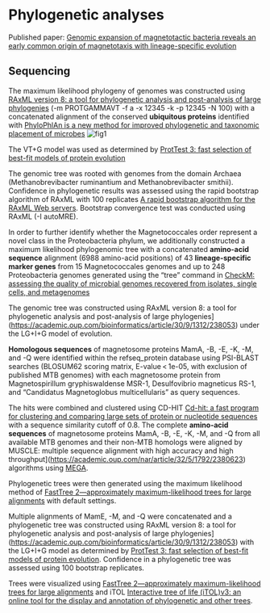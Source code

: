 # Phylogenetic analyses

Published paper: [Genomic expansion of magnetotactic bacteria reveals an early common origin of magnetotaxis with lineage-specific evolution](https://www.nature.com/articles/s41396-018-0098-9)

## Sequencing

The maximum likelihood phylogeny of genomes was constructed using [RAxML version 8: a tool for phylogenetic analysis and post-analysis of large phylogenies](https://academic.oup.com/bioinformatics/article/30/9/1312/238053) (-m PROTGAMMAVT -f a -x 12345 -k -p 12345 -N 100) with a concatenated alignment of the conserved **ubiquitous proteins** identified with [PhyloPhlAn is a new method for improved phylogenetic and taxonomic placement of microbes](https://www.nature.com/articles/ncomms3304)   ![fig1](C:\Users\asus\Desktop\fig1.jpg) 

The VT+G model was used as determined by [ProtTest 3: fast selection of best-fit models of protein evolution](https://academic.oup.com/bioinformatics/article/27/8/1164/227935) 

The genomic tree was rooted with genomes from the domain Archaea (Methanobrevibacter ruminantium and Methanobrevibacter smithii). Confidence in phylogenetic results was assessed using the rapid bootstrap algorithm of RAxML with 100 replicates [A rapid bootstrap algorithm for the RAxML Web servers](https://academic.oup.com/sysbio/article/57/5/758/1618491). Bootstrap convergence test was conducted using RAxML (-I autoMRE). 

In order to further identify whether the Magnetococcales order represent a novel class in the Proteobacteria phylum, we additionally constructed a maximum likelihood phylogenomic tree with a concatenated **amino-acid sequence** alignment (6988 amino-acid positions) of 43 **lineage-specific marker genes** from 15 Magnetococcales genomes and up to 248 Proteobacteria genomes generated using the “tree” command in  [CheckM: assessing the quality of microbial genomes recovered from isolates, single cells, and metagenomes](https://www.ncbi.nlm.nih.gov/pmc/articles/PMC4484387/) 

The genomic tree was constructed using RAxML version 8: a tool for phylogenetic analysis and post-analysis of large phylogenies](https://academic.oup.com/bioinformatics/article/30/9/1312/238053)  under the LG+I+G model of evolution.

**Homologous sequences** of magnetosome proteins MamA, -B, -E, -K, -M, and -Q were identified within the refseq_protein database using PSI-BLAST searches (BLOSUM62 scoring matrix, E-value < 1e-05, with exclusion of published MTB genomes) with each magnetosome protein from Magnetospirillum gryphiswaldense MSR-1, Desulfovibrio magneticus RS-1, and “Candidatus Magnetoglobus multicellularis” as query sequences. 

The hits were combined and clustered using CD-HIT [Cd-hit: a fast program for clustering and comparing large sets of protein or nucleotide sequences](https://academic.oup.com/bioinformatics/article/22/13/1658/194225) with a sequence similarity cutoff of 0.8. The complete **amino-acid sequences** of magnetosome proteins MamA, -B, -E, -K, -M, and -Q from all available MTB genomes and their non-MTB homologs were aligned by MUSCLE: multiple sequence alignment with high accuracy and high throughput](https://academic.oup.com/nar/article/32/5/1792/2380623) algorithms using [MEGA](https://www.megasoftware.net/). 

Phylogenetic trees were then generated using the maximum likelihood method of [ FastTree 2—approximately maximum-likelihood trees for large alignments](https://journals.plos.org/plosone/article?id=10.1371/journal.pone.0009490) with default settings. 

Multiple alignments of MamE, -M, and -Q were concatenated and a phylogenetic tree was constructed using RAxML version 8: a tool for phylogenetic analysis and post-analysis of large phylogenies](https://academic.oup.com/bioinformatics/article/30/9/1312/238053)  with the LG+I+G model as determined by [ProtTest 3: fast selection of best-fit models of protein evolution](https://academic.oup.com/bioinformatics/article/27/8/1164/227935). Confidence in a phylogenetic tree was assessed using 100 bootstrap replicates. 

Trees were visualized using [ FastTree 2—approximately maximum-likelihood trees for large alignments](https://journals.plos.org/plosone/article?id=10.1371/journal.pone.0009490) and iTOL [ Interactive tree of life (iTOL)v3: an online tool for the display and annotation of phylogenetic and other trees](https://academic.oup.com/nar/article/44/W1/W242/2499315).




